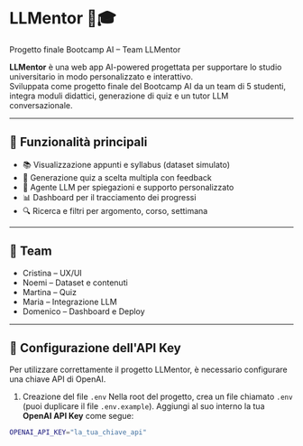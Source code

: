 # LLMentor 🧠🎓
Progetto finale Bootcamp AI – Team LLMentor


**LLMentor** è una web app AI-powered progettata per supportare lo studio universitario in modo personalizzato e interattivo.  
Sviluppata come progetto finale del Bootcamp AI da un team di 5 studenti, integra moduli didattici, generazione di quiz e un tutor LLM conversazionale.

---

## 🚀 Funzionalità principali

- 📚 Visualizzazione appunti e syllabus (dataset simulato)
- 🧠 Generazione quiz a scelta multipla con feedback
- 💬 Agente LLM per spiegazioni e supporto personalizzato
- 📊 Dashboard per il tracciamento dei progressi
- 🔍 Ricerca e filtri per argomento, corso, settimana

---

## 👥 Team

- Cristina – UX/UI
- Noemi – Dataset e contenuti
- Martina – Quiz
- Maria – Integrazione LLM
- Domenico – Dashboard e Deploy

---
## 🔧 Configurazione dell'API Key

Per utilizzare correttamente il progetto LLMentor, è necessario configurare una chiave API di OpenAI.

 1. Creazione del file `.env`
Nella root del progetto, crea un file chiamato `.env` (puoi duplicare il file `.env.example`).
Aggiungi al suo interno la tua **OpenAI API Key** come segue:
```bash
OPENAI_API_KEY="la_tua_chiave_api"
